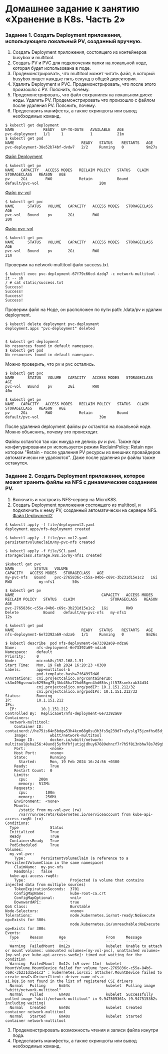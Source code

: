 # Домашнее задание к занятию «Хранение в K8s. Часть 2»
### Задание 1. Создать Deployment приложения, использующего локальный PV, созданный вручную.
1) Создать Deployment приложения, состоящего из контейнеров busybox и multitool.
2) Создать PV и PVC для подключения папки на локальной ноде, которая будет использована в поде.
3) Продемонстрировать, что multitool может читать файл, в который busybox пишет каждые пять секунд в общей директории.
4) Удалить Deployment и PVC. Продемонстрировать, что после этого произошло с PV. Пояснить, почему.
5) Продемонстрировать, что файл сохранился на локальном диске ноды. Удалить PV. Продемонстрировать что произошло с файлом после удаления PV. Пояснить, почему.
6) Предоставить манифесты, а также скриншоты или вывод необходимых команд.
```
$ kubectl get deployment
NAME             READY   UP-TO-DATE   AVAILABLE   AGE
pvc-deployment   1/1     1            1           21m
$ kubectl get pod
NAME                              READY   STATUS    RESTARTS   AGE
pvc-deployment-38e52b74bf-dvdw7   2/2     Running   0          9m27s
```
[Файл Deployment](https://github.com/dikalov/devops-28/blob/main/kuber-homeworks/2.2%20/file%20/deployment.yaml)
```
$ kubectl get pv
NAME   CAPACITY   ACCESS MODES   RECLAIM POLICY   STATUS   CLAIM             STORAGECLASS   REASON   AGE
pv     2Gi        RWO            Retain           Bound    default/pvc-vol                           20m
```
[Файл pv-vol](https://github.com/dikalov/devops-28/blob/main/kuber-homeworks/2.2%20/file%20/pv-vol.yaml)
```
$ kubectl get pvc
NAME      STATUS   VOLUME   CAPACITY   ACCESS MODES   STORAGECLASS   AGE
pvc-vol   Bound    pv       2Gi        RWO                           20m
```
[Файл pvc-vol](https://github.com/dikalov/devops-28/blob/main/kuber-homeworks/2.2%20/file%20/pvc-vol.yaml)
```
$ kubectl get pvc
NAME      STATUS   VOLUME   CAPACITY   ACCESS MODES   STORAGECLASS   AGE
pvc-vol   Bound    pv       2Gi        RWO                           21m
```
Проверим на network-multitool файл success.txt.
```
$ kubectl exec pvc-deployment-67f79c66cd-dzdq7 -c network-multitool -it -- sh
/ # cat static/success.txt
Success!
Success!
Success!
Success!
```
Проверим файл на Ноде, он расположен по пути path: /data/pv и удалим deployment.
```
$ kubectl delete deployment pvc-deployment
deployment.apps "pvc-deployment" deleted


$ kubectl get deployment
No resources found in default namespace.
$ kubectl get pod
No resources found in default namespace.
```
Можно проверить, что pv и pvc остались.
```
$ kubectl get pvc
NAME      STATUS   VOLUME   CAPACITY   ACCESS MODES   STORAGECLASS   AGE
pvc-vol   Bound    pv       2Gi        RWO                           40m

$ kubectl get pv
NAME   CAPACITY   ACCESS MODES   RECLAIM POLICY   STATUS   CLAIM             STORAGECLASS   REASON   AGE
pv     2Gi        RWO            Retain           Bound    default/pvc-vol                           39m
```
После удаления deployment файлы pv остаются на локальной ноде. Можно объяснить, почему это происходит.

Файлы остаются так как никуда не делись pv и pvc. Также при конфигурировании pv используется режим ReclaimPolicy: Retain при котором "Retain - после удаления PV ресурсы из внешних провайдеров автоматически не удаляются". Даже после удаления pv файлы также останутся.

### Задание 2. Создать Deployment приложения, которое может хранить файлы на NFS с динамическим созданием PV.
1) Включить и настроить NFS-сервер на MicroK8S.
2) Создать Deployment приложения состоящего из multitool, и подключить к нему PV, созданный автоматически на сервере NFS.
[Файл Deployment2](https://github.com/dikalov/devops-28/blob/main/kuber-homeworks/2.2%20/file%20/deployment2.yaml)
```
$ kubectl apply -f file/deployment2.yaml 
deployment.apps/nfs-deployment created

$ kubectl apply -f file/pvc-vol2.yaml 
persistentvolumeclaim/my-pvc-nfs created

$ kubectl apply -f file/SCl.yaml 
storageclass.storage.k8s.io/my-nfs1 created

$kubectl get pvc
NAME         STATUS   VOLUME                                     CAPACITY   ACCESS MODES   STORAGECLASS   AGE
my-pvc-nfs   Bound    pvc-2765836c-c55a-84b6-c69c-3b231d15e1c2   1Gi        RWO            my-nfs1        50s

$ kubectl get pv
NAME                                       CAPACITY   ACCESS MODES   RECLAIM POLICY   STATUS   CLAIM                STORAGECLASS   REASON   AGE
pvc-2765836c-c55a-84b6-c69c-3b231d15e1c2   1Gi        RWO            Delete           Bound    default/my-pvc-nfs   my-nfs1                 12s
```
```
$ kubectl get pod
NAME                              READY   STATUS    RESTARTS   AGE
nfs-deployment-6e73392a69-ndza6   1/1     Running   0          8m26s

$ kubectl describe  pod nfs-deployment-6e73392a69-ndza6
Name:         nfs-deployment-6e73392a69-ndza6
Namespace:    default
Priority:     0
Node:         microk8s/192.168.1.51
Start Time:   Mon, 19 Feb 2024 16:20:23 +0300
Labels:       app=multitool-b
              pod-template-hash=7f64997d46
Annotations:  cni.projectcalico.org/containerID: sk3m496gseuwtc6295mg75j3hb45ha72hd65gen4hd65hsjfl578snekrub34d34
              cni.projectcalico.org/podIP: 10.1.151.212/32
              cni.projectcalico.org/podIPs: 10.1.151.212/32
Status:       Running
IP:           10.1.151.212
IPs:
  IP:           10.1.151.212
Controlled By:  ReplicaSet/nfs-deployment-6e73392a69
Containers:
  network-multitool:
    Container ID:   containerd://he75is64n5bdgw53h4kcm68q0su3h3fs5q239d7ru5yslg75jzmfhs65djvn37r46
    Image:          wbitt/network-multitool
    Image ID:       docker.io/wbitt/network-multitool@sha256:48undj5yfhfhfjutigjdhuy67689ehncf7r7h5f8i3nbhw78s7d9g9gjtjtjgkv5
    Port:           <none>
    Host Port:      <none>
    State:          Running
      Started:      Mon, 19 Feb 2024 16:24:56 +0300
    Ready:          True
    Restart Count:  0
    Limits:
      cpu:     200m
      memory:  512Mi
    Requests:
      cpu:        100m
      memory:     256Mi
    Environment:  <none>
    Mounts:
      /static from my-vol-pvc (rw)
      /var/run/secrets/kubernetes.io/serviceaccount from kube-api-access-rwq6t (ro)
Conditions:
  Type              Status
  Initialized       True
  Ready             True
  ContainersReady   True
  PodScheduled      True
Volumes:
  my-vol-pvc:
    Type:       PersistentVolumeClaim (a reference to a PersistentVolumeClaim in the same namespace)
    ClaimName:  my-pvc-nfs
    ReadOnly:   false
  kube-api-access-rwq6t:
    Type:                    Projected (a volume that contains injected data from multiple sources)
    TokenExpirationSeconds:  3701
    ConfigMapName:           kube-root-ca.crt
    ConfigMapOptional:       <nil>
    DownwardAPI:             true
QoS Class:                   Burstable
Node-Selectors:              <none>
Tolerations:                 node.kubernetes.io/not-ready:NoExecute op=Exists for 300s
                             node.kubernetes.io/unreachable:NoExecute op=Exists for 300s
Events:
  Type     Reason       Age                  From     Message
  ----     ------       ----                 ----     -------
  Warning  FailedMount  8m12s                kubelet  Unable to attach or mount volumes: unmounted volumes=[my-vol-pvc], unattached volumes=[my-vol-pvc kube-api-access-swe6e]: timed out waiting for the condition
  Warning  FailedMount  8m12s (x9 over 11m)  kubelet  MountVolume.MountDevice failed for volume "pvc-2765836c-c55a-84b6-c69c-3b231d15e1c2" : kubernetes.io/csi: attacher.MountDevice failed to create newCsiDriverClient: driver name nfs.c
si.k8s.io not found in the list of registered CSI drivers
  Normal   Pulling      6m54s                kubelet  Pulling image "wbitt/network-multitool"
  Normal   Pulled       6m40s                kubelet  Successfully pulled image "wbitt/network-multitool" in 9.947509361s (9.947515362s including waiting)
  Normal   Created      6m40s                kubelet  Created container network-multitool
  Normal   Started      6m40s                kubelet  Started container network-multitool
```
3) Продемонстрировать возможность чтения и записи файла изнутри пода.
4) Предоставить манифесты, а также скриншоты или вывод необходимых команд.








